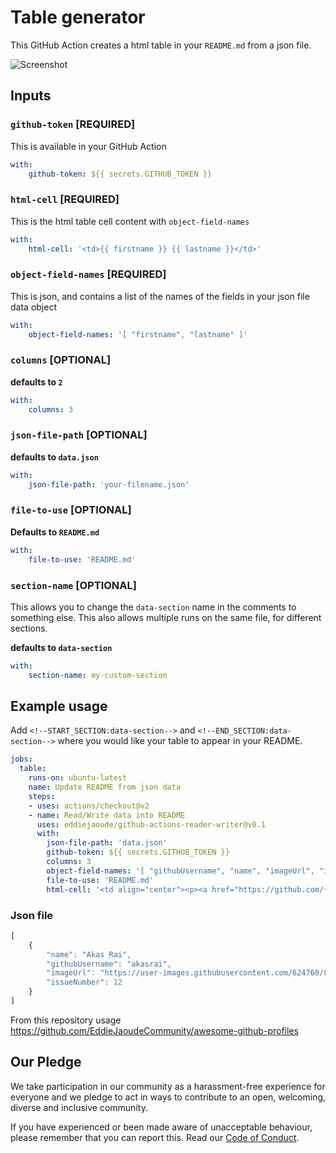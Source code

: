 # Table generator

This GitHub Action creates a html table in your `README.md` from a json file.

![Screenshot](https://user-images.githubusercontent.com/624760/91109172-0f905980-e672-11ea-8126-16276c821914.png)

## Inputs

### `github-token` [REQUIRED]

This is available in your GitHub Action

```yaml
with:
    github-token: ${{ secrets.GITHUB_TOKEN }}
```

### `html-cell` [REQUIRED]

This is the html table cell content with `object-field-names`

```yaml
with:
    html-cell: '<td>{{ firstname }} {{ lastname }}</td>'
```

### `object-field-names` [REQUIRED]

This is json, and contains a list of the names of the fields in your json file data object

```yaml
with:
    object-field-names: '[ "firstname", "lastname" ]'
```

### `columns` [OPTIONAL]

**defaults to `2`**

```yaml
with:
    columns: 3
```

### `json-file-path` [OPTIONAL]

**defaults to `data.json`**

```yaml
with:
    json-file-path: 'your-filename.json'
```

### `file-to-use` [OPTIONAL]

**Defaults to `README.md`**

```yaml
with:
    file-to-use: 'README.md'
```

### `section-name` [OPTIONAL]

This allows you to change the `data-section` name in the comments to something else.
This also allows multiple runs on the same file, for different sections.

**defaults to `data-section`**

```yaml
with:
    section-name: my-custom-section
```

## Example usage

Add `<!--START_SECTION:data-section-->` and `<!--END_SECTION:data-section-->` where you would like your table to appear in your README.

```yaml
jobs:
  table:
    runs-on: ubuntu-latest
    name: Update README from json data
    steps:
    - uses: actions/checkout@v2
    - name: Read/Write data into README
      uses: eddiejaoude/github-actions-reader-writer@v0.1
      with:
        json-file-path: 'data.json'
        github-token: ${{ secrets.GITHUB_TOKEN }}
        columns: 3
        object-field-names: '[ "githubUsername", "name", "imageUrl", "issueNumber" ]'
        file-to-use: 'README.md'
        html-cell: '<td align="center"><p><a href="https://github.com/{{ githubUsername }}">{{ name }}</a></p><img src="{{ imageUrl }}" /><p><a href="https://github.com/EddieJaoudeCommunity/awesome-github-profiles/issues/{{ issueNumber }}">(:100: give your vote)</a></p></td>'
```

### Json file

```typescript
[
    {
        "name": "Akas Rai",
        "githubUsername": "akasrai",
        "imageUrl": "https://user-images.githubusercontent.com/624760/88123456-d40df580-cbc2-11ea-9add-a7fc8675b243.png",
        "issueNumber": 12
    }
]
```

From this repository usage <https://github.com/EddieJaoudeCommunity/awesome-github-profiles>

## Our Pledge

We take participation in our community as a harassment-free experience for everyone and we pledge to act in ways to contribute to an open, welcoming, diverse and inclusive community.  

If you have experienced or been made aware of unacceptable behaviour, please remember that you can report this.  Read our [Code of Conduct](https://github.com/EddieHubCommunity/gh-actions-html-table-generator/blob/main/CODE_OF_CONDUCT.md).

